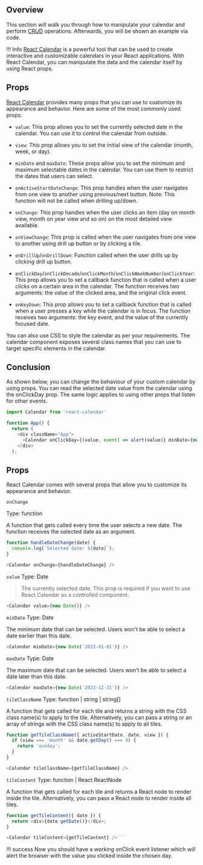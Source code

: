 <link rel="stylesheet" href="../../stylesheets/extra.css" />

## Overview
This section will walk you through how to manipulate your calendar and perform [CRUD](https://www.codecademy.com/article/what-is-crud) operations. Afterwards, you will be shown an example via code.

!!! Info
    [React Calendar](https://www.npmjs.com/package/react-calendar) is a powerful tool that can be used to create interactive and customizable calendars in your React applications. With React Calendar, you can manipulate the data and the calendar itself by using React props.

## Props
[React Calendar](https://www.npmjs.com/package/react-calendar) provides many props that you can use to customize its appearance and behavior. Here are some of the most commonly used props:

- `value`: This prop allows you to set the currently selected date in the calendar. You can use it to control the calendar from outside.

- `view`: This prop allows you to set the initial view of the calendar (month, week, or day).

- `minDate` and `maxDate`: These props allow you to set the minimum and maximum selectable dates in the calendar. You can use them to restrict the dates that users can select.

- `onActiveStartDateChange`: This prop handles when the user navigates from one view to another using previous/next button. Note: This function will not be called when drilling up/down.

- `onChange`: This prop handles when the user clicks an item (day on month view, month on year view and so on) on the most detailed view available.

- `onViewChange`: This prop is called when the user navigates from one view to another using drill up button or by clicking a tile.

- `onDrillUp`/`onDrillDown`: Function called when the user drills up by clicking drill up button.

- `onClickDay`/`onClickDecade`/`onClickMonth`/`onClickWeekNumber`/`onClickYear`: This prop allows you to set a callback function that is called when a user clicks on a certain area in the calendar. The function receives two arguments: the value of the clicked area, and the original click event.

- `onKeyDown`: This prop allows you to set a callback function that is called when a user presses a key while the calendar is in focus. The function receives two arguments: the key event, and the value of the currently focused date.

You can also use CSS to style the calendar as per your requirements. The calendar component exposes several class names that you can use to target specific elements in the calendar.

## Conclusion
As shown below, you can change the behaviour of your custom calendar by using props.
You can read the selected date value from the calendar using the onClickDay prop. The same logic applies to using other props that listen for other events. 

```js
import Calendar from 'react-calendar'

function App() {
  return (
    <div className="App">
      <Calendar onClickDay={(value, event) => alert(value)} minDate={new Date()} />
    </div>
  );

```


## Props

React Calendar comes with several props that allow you to customize its appearance and behavior.

```onChange```

Type: function

A function that gets called every time the user selects a new date. The function receives the selected date as an argument.

```js
function handleDateChange(date) {
  console.log(`Selected date: ${date}`);
}

<Calendar onChange={handleDateChange} />
```

```value```
Type: Date

> The currently selected date. This prop is required if you want to use React Calendar as a controlled component.

```js
<Calendar value={new Date()} />
```
```minDate```
Type: Date

The minimum date that can be selected. Users won't be able to select a date earlier than this date.

```js
<Calendar minDate={new Date('2022-01-01')} />
```
```maxDate```
Type: Date

The maximum date that can be selected. Users won't be able to select a date later than this date.
```js
<Calendar maxDate={new Date('2022-12-31')} />
```

```tileClassName```
Type: function | string | string[]

A function that gets called for each tile and returns a string with the CSS class name(s) to apply to the tile. Alternatively, you can pass a string or an array of strings with the CSS class name(s) to apply to all tiles.

```js
function getTileClassName({ activeStartDate, date, view }) {
  if (view === 'month' && date.getDay() === 0) {
    return 'sunday';
  }
}

<Calendar tileClassName={getTileClassName} />
```

```tileContent```
Type: function | React.ReactNode

A function that gets called for each tile and returns a React node to render inside the tile. Alternatively, you can pass a React node to render inside all tiles.

```js
function getTileContent({ date }) {
  return <div>{date.getDate()}</div>;
}

<Calendar tileContent={getTileContent} />```
```






!!! success
    Now you should have a working onClick event listener which will alert the browser with the value you clicked inside the chosen day.